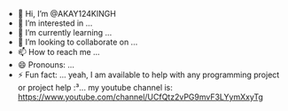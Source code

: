 - 👋 Hi, I’m @AKAY124KINGH
- 👀 I’m interested in ...
- 🌱 I’m currently learning ...
- 💞️ I’m looking to collaborate on ...
- 📫 How to reach me ...
- 😄 Pronouns: ...
- ⚡ Fun fact: ...
yeah, I am available to help with any programming project or project help :³...
my youtube channel is: https://www.youtube.com/channel/UCfQtz2vPG9mvF3LYymXxyTg
<!---
AKAY124KINGH/AKAY124KINGH is a ✨ special ✨ repository because its `README.md` (this file) appears on your GitHub profile.
You can click the Preview link to take a look at your changes.
--->
